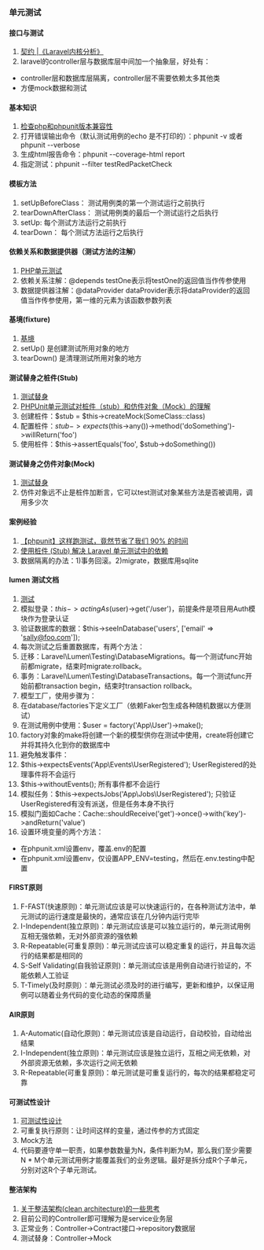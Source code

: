 ### 单元测试

#### 接口与测试
1. [契约 |《Laravel内核分析》](https://learnku.com/docs/laravel-kernel/contract/6920)
1. laravel的controller层与数据库层中间加一个抽象层，好处有：
  * controller层和数据库层隔离，controller层不需要依赖太多其他类
  * 方便mock数据和测试

#### 基本知识
1. [检查php和phpunit版本兼容性](https://phpunit.de/supported-versions.html)
1. 打开错误输出命令（默认测试用例的echo 是不打印的）：phpunit -v 或者 phpunit --verbose
1. 生成html报告命令：phpunit --coverage-html report
1. 指定测试：phpunit  --filter testRedPacketCheck

#### 模板方法
1. setUpBeforeClass： 测试用例类的第一个测试运行之前执行
1. tearDownAfterClass： 测试用例类的最后一个测试运行之后执行
1. setUp: 每个测试方法运行之前执行
1. tearDown： 每个测试方法运行之后执行

#### 依赖关系和数据提供器（测试方法的注解）
1. [PHP单元测试](https://myyphp.github.io/2018/05/02/PHP%E5%8D%95%E5%85%83%E6%B5%8B%E8%AF%95-%E4%B8%80-%E5%9F%BA%E7%A1%80/)
1. 依赖关系注解：@depends testOne表示将testOne的返回值当作传参使用
1. 数据提供器注解：@dataProvider dataProvider表示将dataProvider的返回值当作传参使用，第一维的元素为该函数参数列表

#### 基境(fixture)
1. [基境](https://phpunit.readthedocs.io/zh_CN/latest/fixtures.html)
1. setUp() 是创建测试所用对象的地方
1. tearDown() 是清理测试所用对象的地方

#### 测试替身之桩件(Stub)
1. [测试替身](https://phpunit.readthedocs.io/zh_CN/latest/test-doubles.html)
1. [PHPUnit单元测试对桩件（stub）和仿件对象（Mock）的理解](https://blog.csdn.net/loophome/article/details/52198716)
1. 创建桩件：$stub = $this->createMock(SomeClass::class)
1. 配置桩件：$stub->expects($this->any())->method('doSomething')->willReturn('foo')
1. 使用桩件：$this->assertEquals('foo', $stub->doSomething())

#### 测试替身之仿件对象(Mock)
1. [测试替身](https://phpunit.readthedocs.io/zh_CN/latest/test-doubles.html)
1. 仿件对象远不止是桩件加断言，它可以test测试对象某些方法是否被调用，调用多少次

#### 案例经验
1. [【phpunit】这样跑测试，竟然节省了我们 90% 的时间](http://lijinma.com/blog/2017/01/29/phpunit-optimizing/)
1. [使用桩件 (Stub) 解决 Laravel 单元测试中的依赖](https://segmentfault.com/a/1190000010605518)
1. 数据隔离的办法：1)事务回滚。2)migrate，数据库用sqlite

#### lumen 测试文档
1. [测试](https://learnku.com/docs/lumen/5.7/testing/2419)
1. 模拟登录：$this->actingAs($user)->get('/user')，前提条件是项目用Auth模块作为登录认证
1. 验证数据库的数据：$this->seeInDatabase('users', ['email' => 'sally@foo.com']);
1. 每次测试之后重置数据库，有两个方法：
  1. 迁移：Laravel\Lumen\Testing\DatabaseMigrations。每一个测试func开始前都migrate，结束时migrate:rollback。
  1. 事务：Laravel\Lumen\Testing\DatabaseTransactions。每一个测试func开始前都transaction begin，结束时transaction rollback。
1. 模型工厂，使用步骤为：
  1. 在database/factories下定义工厂（依赖Faker包生成各种随机数据以方便测试）
  1. 在测试用例中使用：$user = factory('App\User')->make();
  1. factory对象的make将创建一个新的模型供你在测试中使用，create将创建它并将其持久化到你的数据库中
1. 避免触发事件：
  1. $this->expectsEvents('App\Events\UserRegistered'); UserRegistered的处理事件将不会运行
  1. $this->withoutEvents(); 所有事件都不会运行
1. 模拟任务：$this->expectsJobs('App\Jobs\UserRegistered'); 只验证UserRegistered有没有派送，但是任务本身不执行
1. 模拟门面如Cache：Cache::shouldReceive('get')->once()->with('key')->andReturn('value')
1. 设置环境变量的两个方法：
  * 在phpunit.xml设置env，覆盖.env的配置
  * 在phpunit.xml设置env，仅设置APP_ENV=testing，然后在.env.testing中配置

#### FIRST原则
1. F-FAST(快速原则)：单元测试应该是可以快速运行的，在各种测试方法中，单元测试的运行速度是最快的，通常应该在几分钟内运行完毕
1. I-Independent(独立原则)：单元测试应该是可以独立运行的，单元测试用例互相无强依赖，无对外部资源的强依赖
1. R-Repeatable(可重复原则)：单元测试应该可以稳定重复的运行，并且每次运行的结果都是相同的
1. S-Self Validating(自我验证原则)：单元测试应该是用例自动进行验证的，不能依赖人工验证
1. T-Timely(及时原则）：单元测试必须及时的进行编写，更新和维护，以保证用例可以随着业务代码的变化动态的保障质量

#### AIR原则
1. A-Automatic(自动化原则)：单元测试应该是自动运行，自动校验，自动给出结果
1. I-Independent(独立原则)：单元测试应该是独立运行，互相之间无依赖，对外部资源无依赖，多次运行之间无依赖
1. R-Repeatable(可重复原则)：单元测试是可重复运行的，每次的结果都稳定可靠

#### 可测试性设计
1. [可测试性设计](https://fifsky.com/article/102)
1. 可重复执行原则：让时间这样的变量，通过传参的方式固定
1. Mock方法
1. 代码要遵守单一职责，如果参数数量为N，条件判断为M，那么我们至少需要N * M个单元测试用例才能覆盖我们的业务逻辑。最好是拆分成R个子单元，分别对这R个子单元测试。

#### 整洁架构
1. [关于整洁架构(clean architecture)的一些思考](https://fifsky.com/article/99)
1. 目前公司的Controller即可理解为是service业务层
1. 正常业务：Controller->Contract接口->repository数据层
1. 测试替身：Controller->Mock



















